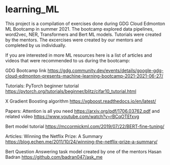 # learning_ML

This project is a compilation of exercises done during GDG Cloud Edmonton ML Bootcamp in summer 2021.
The bootcamp explored data pipelines, word2vec, NER, Transformers and Bert ML models.
Tutorials were created by the mentors.
The excercises were created by our mentors and completed by us individually. 

If you are interested in more ML resources here is a list of articles and videos that were recommended to us during the bootcamp:

GDG Bootcamp link https://gdg.community.dev/events/details/google-gdg-cloud-edmonton-presents-machine-learning-bootcamp-2021-2021-06-27/

Tutorials:
PyTorch beginner tutorial https://pytorch.org/tutorials/beginner/blitz/cifar10_tutorial.html

X Gradient Boosting algorithm https://xgboost.readthedocs.io/en/latest/

Papers:
Attention is all you need https://arxiv.org/pdf/1706.03762.pdf and related video https://www.youtube.com/watch?v=rBCqOTEfxvg

Bert model tutorial https://mccormickml.com/2019/07/22/BERT-fine-tuning/

Articles:
Winning the Netflix Prize: A Summary https://blog.echen.me/2011/10/24/winning-the-netflix-prize-a-summary/

Bert Question Answering task model created by one of the mentors Hasan Badran https://github.com/badran047/ask_me
